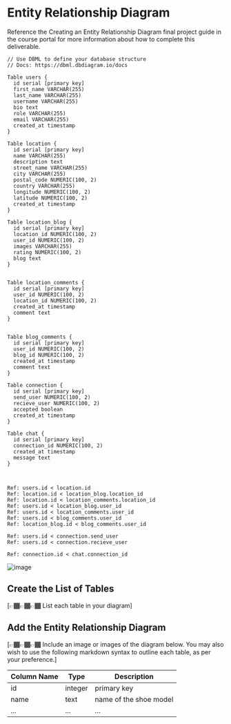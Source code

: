 # Entity Relationship Diagram

Reference the Creating an Entity Relationship Diagram final project guide in the course portal for more information about how to complete this deliverable.

```
// Use DBML to define your database structure
// Docs: https://dbml.dbdiagram.io/docs

Table users {
  id serial [primary key]
  first_name VARCHAR(255)
  last_name VARCHAR(255)
  username VARCHAR(255)
  bio text
  role VARCHAR(255)
  email VARCHAR(255)
  created_at timestamp
}

Table location {
  id serial [primary key]
  name VARCHAR(255)
  description text
  street_name VARCHAR(255)
  city VARCHAR(255)
  postal_code NUMERIC(100, 2)
  country VARCHAR(255)
  longitude NUMERIC(100, 2)  
  latitude NUMERIC(100, 2) 
  created_at timestamp
}

Table location_blog {
  id serial [primary key]
  location_id NUMERIC(100, 2)  
  user_id NUMERIC(100, 2)
  images VARCHAR(255)
  rating NUMERIC(100, 2)
  blog text
}


Table location_comments {
  id serial [primary key]
  user_id NUMERIC(100, 2)
  location_id NUMERIC(100, 2)
  created_at timestamp
  comment text
}


Table blog_comments {
  id serial [primary key]
  user_id NUMERIC(100, 2)
  blog_id NUMERIC(100, 2)
  created_at timestamp
  comment text
}

Table connection {
  id serial [primary key]
  send_user NUMERIC(100, 2)
  recieve_user NUMERIC(100, 2)
  accepted boolean
  created_at timestamp
}

Table chat {
  id serial [primary key]
  connection_id NUMERIC(100, 2)
  created_at timestamp
  message text
}



Ref: users.id < location.id
Ref: location.id < location_blog.location_id
Ref: location.id < location_comments.location_id
Ref: users.id < location_blog.user_id
Ref: users.id < location_comments.user_id
Ref: users.id < blog_comments.user_id
Ref: location_blog.id < blog_comments.user_id

Ref: users.id < connection.send_user
Ref: users.id < connection.recieve_user

Ref: connection.id < chat.connection_id 

```

![image](https://github.com/user-attachments/assets/38a34430-14af-4977-ba84-70f62a82fbe2)

## Create the List of Tables

[👉🏾👉🏾👉🏾 List each table in your diagram]

## Add the Entity Relationship Diagram

[👉🏾👉🏾👉🏾 Include an image or images of the diagram below. You may also wish to use the following markdown syntax to outline each table, as per your preference.]

| Column Name | Type | Description |
|-------------|------|-------------|
| id | integer | primary key |
| name | text | name of the shoe model |
| ... | ... | ... |
